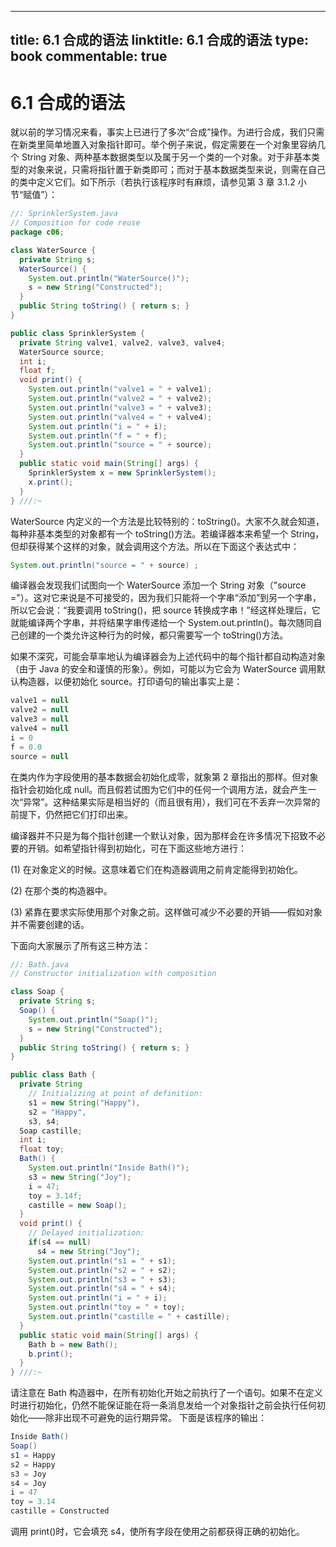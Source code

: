 
---
title: 6.1 合成的语法
linktitle: 6.1 合成的语法
type: book
commentable: true
---

# 6.1 合成的语法

就以前的学习情况来看，事实上已进行了多次“合成”操作。为进行合成，我们只需在新类里简单地置入对象指针即可。举个例子来说，假定需要在一个对象里容纳几个 String 对象、两种基本数据类型以及属于另一个类的一个对象。对于非基本类型的对象来说，只需将指针置于新类即可；而对于基本数据类型来说，则需在自己的类中定义它们。如下所示（若执行该程序时有麻烦，请参见第 3 章 3.1.2 小节“赋值”）：

```java
//: SprinklerSystem.java
// Composition for code reuse
package c06;

class WaterSource {
  private String s;
  WaterSource() {
    System.out.println("WaterSource()");
    s = new String("Constructed");
  }
  public String toString() { return s; }
}

public class SprinklerSystem {
  private String valve1, valve2, valve3, valve4;
  WaterSource source;
  int i;
  float f;
  void print() {
    System.out.println("valve1 = " + valve1);
    System.out.println("valve2 = " + valve2);
    System.out.println("valve3 = " + valve3);
    System.out.println("valve4 = " + valve4);
    System.out.println("i = " + i);
    System.out.println("f = " + f);
    System.out.println("source = " + source);
  }
  public static void main(String[] args) {
    SprinklerSystem x = new SprinklerSystem();
    x.print();
  }
} ///:~
```

WaterSource 内定义的一个方法是比较特别的：toString()。大家不久就会知道，每种非基本类型的对象都有一个 toString()方法。若编译器本来希望一个 String，但却获得某个这样的对象，就会调用这个方法。所以在下面这个表达式中：

```java
System.out.println("source = " + source) ;
```

编译器会发现我们试图向一个 WaterSource 添加一个 String 对象（"source ="）。这对它来说是不可接受的，因为我们只能将一个字串“添加”到另一个字串，所以它会说：“我要调用 toString()，把 source 转换成字串！”经这样处理后，它就能编译两个字串，并将结果字串传递给一个 System.out.println()。每次随同自己创建的一个类允许这种行为的时候，都只需要写一个 toString()方法。

如果不深究，可能会草率地认为编译器会为上述代码中的每个指针都自动构造对象（由于 Java 的安全和谨慎的形象）。例如，可能以为它会为 WaterSource 调用默认构造器，以便初始化 source。打印语句的输出事实上是：

```java
valve1 = null
valve2 = null
valve3 = null
valve4 = null
i = 0
f = 0.0
source = null
```

在类内作为字段使用的基本数据会初始化成零，就象第 2 章指出的那样。但对象指针会初始化成 null。而且假若试图为它们中的任何一个调用方法，就会产生一次“异常”。这种结果实际是相当好的（而且很有用），我们可在不丢弃一次异常的前提下，仍然把它们打印出来。

编译器并不只是为每个指针创建一个默认对象，因为那样会在许多情况下招致不必要的开销。如希望指针得到初始化，可在下面这些地方进行：

(1) 在对象定义的时候。这意味着它们在构造器调用之前肯定能得到初始化。

(2) 在那个类的构造器中。

(3) 紧靠在要求实际使用那个对象之前。这样做可减少不必要的开销——假如对象并不需要创建的话。

下面向大家展示了所有这三种方法：

```java
//: Bath.java
// Constructor initialization with composition

class Soap {
  private String s;
  Soap() {
    System.out.println("Soap()");
    s = new String("Constructed");
  }
  public String toString() { return s; }
}

public class Bath {
  private String
    // Initializing at point of definition:
    s1 = new String("Happy"),
    s2 = "Happy",
    s3, s4;
  Soap castille;
  int i;
  float toy;
  Bath() {
    System.out.println("Inside Bath()");
    s3 = new String("Joy");
    i = 47;
    toy = 3.14f;
    castille = new Soap();
  }
  void print() {
    // Delayed initialization:
    if(s4 == null)
      s4 = new String("Joy");
    System.out.println("s1 = " + s1);
    System.out.println("s2 = " + s2);
    System.out.println("s3 = " + s3);
    System.out.println("s4 = " + s4);
    System.out.println("i = " + i);
    System.out.println("toy = " + toy);
    System.out.println("castille = " + castille);
  }
  public static void main(String[] args) {
    Bath b = new Bath();
    b.print();
  }
} ///:~
```

请注意在 Bath 构造器中，在所有初始化开始之前执行了一个语句。如果不在定义时进行初始化，仍然不能保证能在将一条消息发给一个对象指针之前会执行任何初始化——除非出现不可避免的运行期异常。
下面是该程序的输出：

```java
Inside Bath()
Soap()
s1 = Happy
s2 = Happy
s3 = Joy
s4 = Joy
i = 47
toy = 3.14
castille = Constructed
```

调用 print()时，它会填充 s4，使所有字段在使用之前都获得正确的初始化。

    